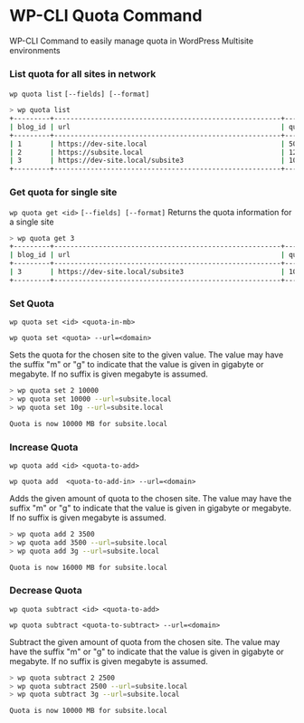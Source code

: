 # WP-CLI Quota Command 
WP-CLI Command to easily manage quota in WordPress Multisite environments

### List quota for all sites in network
`wp quota list`
`[--fields] [--format]`

```bash
> wp quota list
+---------+--------------------------------------------------------+--------------+----------------+---------------------+
| blog_id | url                                                    | quota        | quota_used     | quota_used_percent  |
+---------+--------------------------------------------------------+--------------+----------------+---------------------+
| 1       | https://dev-site.local                                 | 5000         | 2500           | 50                  |
| 2       | https://subsite.local                                  | 12500        | 6230           | 49.84               |
| 3       | https://dev-site.local/subsite3                        | 10000        | 9850           | 98.50               |
+---------+--------------------------------------------------------+--------------+----------------+---------------------+
```

### Get quota for single site
`wp quota get <id>`
`[--fields] [--format]`
Returns the quota information for a single site
```bash
> wp quota get 3
+---------+--------------------------------------------------------+--------------+----------------+---------------------+
| blog_id | url                                                    | quota        | quota_used     | quota_used_percent  |
+---------+--------------------------------------------------------+--------------+----------------+---------------------+
| 3       | https://dev-site.local/subsite3                        | 10000        | 9850           | 98.50               |
+---------+--------------------------------------------------------+--------------+----------------+---------------------+
```

### Set Quota
`wp quota set <id> <quota-in-mb>`

`wp quota set <quota> --url=<domain>`

Sets the quota for the chosen site to the given value. The value may have the suffix "m" or "g" to indicate that the value is given in gigabyte or megabyte. If no suffix is given megabyte is assumed. 
```bash
> wp quota set 2 10000
> wp quota set 10000 --url=subsite.local
> wp quota set 10g --url=subsite.local

Quota is now 10000 MB for subsite.local 
```

### Increase Quota
`wp quota add <id> <quota-to-add>`

`wp quota add  <quota-to-add-in> --url=<domain>`

Adds the given amount of quota to the chosen site. The value may have the suffix "m" or "g" to indicate that the value is given in gigabyte or megabyte. If no suffix is given megabyte is assumed.
```bash
> wp quota add 2 3500
> wp quota add 3500 --url=subsite.local
> wp quota add 3g --url=subsite.local

Quota is now 16000 MB for subsite.local 
```

### Decrease Quota
`wp quota subtract <id> <quota-to-add>`

`wp quota subtract <quota-to-subtract> --url=<domain>`

Subtract the given amount of quota from the chosen site. The value may have the suffix "m" or "g" to indicate that the value is given in gigabyte or megabyte. If no suffix is given megabyte is assumed.
```bash
> wp quota subtract 2 2500
> wp quota subtract 2500 --url=subsite.local
> wp quota subtract 3g --url=subsite.local

Quota is now 10000 MB for subsite.local 
```

